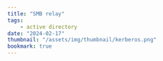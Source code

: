 ```yaml
---
title: "SMB relay"
tags:
    - active directory
date: "2024-02-17"
thumbnail: "/assets/img/thumbnail/kerberos.png"
bookmark: true
---
```

